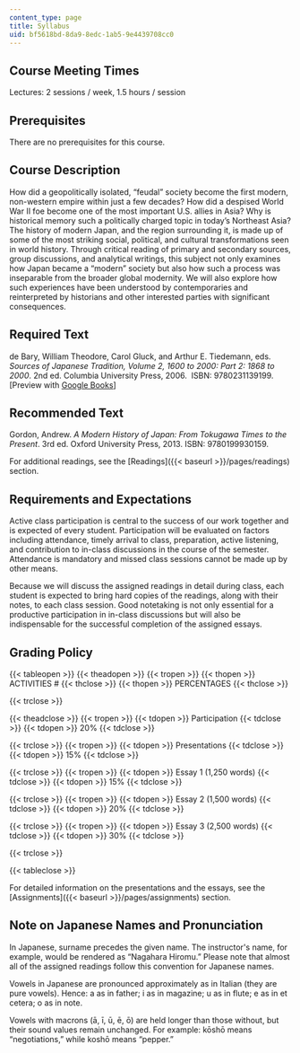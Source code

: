 ```yaml
---
content_type: page
title: Syllabus
uid: bf5618bd-8da9-8edc-1ab5-9e4439708cc0
---
```


Course Meeting Times
--------------------

Lectures: 2 sessions / week, 1.5 hours / session

Prerequisites
-------------

There are no prerequisites for this course.

Course Description
------------------

How did a geopolitically isolated, “feudal” society become the first modern, non-western empire within just a few decades? How did a despised World War II foe become one of the most important U.S. allies in Asia? Why is historical memory such a politically charged topic in today’s Northeast Asia? The history of modern Japan, and the region surrounding it, is made up of some of the most striking social, political, and cultural transformations seen in world history. Through critical reading of primary and secondary sources, group discussions, and analytical writings, this subject not only examines how Japan became a “modern” society but also how such a process was inseparable from the broader global modernity. We will also explore how such experiences have been understood by contemporaries and reinterpreted by historians and other interested parties with significant consequences.

Required Text
-------------

de Bary, William Theodore, Carol Gluck, and Arthur E. Tiedemann, eds. _Sources of Japanese Tradition, Volume 2, 1600 to 2000: Part 2: 1868 to 2000_. 2nd ed. Columbia University Press, 2006.  ISBN: 9780231139199. \[Preview with [Google Books](https://books.google.com/books?id=DsALRa-r5QoC&pg=PAfrontcover#v=onepage&q&f=false)\]

Recommended Text
----------------

Gordon, Andrew. _A Modern History of Japan: From Tokugawa Times to the Present_. 3rd ed. Oxford University Press, 2013. ISBN: 9780199930159.

For additional readings, see the [Readings]({{< baseurl >}}/pages/readings) section.

Requirements and Expectations
-----------------------------

Active class participation is central to the success of our work together and is expected of every student. Participation will be evaluated on factors including attendance, timely arrival to class, preparation, active listening, and contribution to in-class discussions in the course of the semester. Attendance is mandatory and missed class sessions cannot be made up by other means.

Because we will discuss the assigned readings in detail during class, each student is expected to bring hard copies of the readings, along with their notes, to each class session. Good notetaking is not only essential for a productive participation in in-class discussions but will also be indispensable for the successful completion of the assigned essays.

Grading Policy
--------------

{{< tableopen >}}
{{< theadopen >}}
{{< tropen >}}
{{< thopen >}}
ACTIVITIES #
{{< thclose >}}
{{< thopen >}}
PERCENTAGES
{{< thclose >}}

{{< trclose >}}

{{< theadclose >}}
{{< tropen >}}
{{< tdopen >}}
Participation
{{< tdclose >}}
{{< tdopen >}}
20%
{{< tdclose >}}

{{< trclose >}}
{{< tropen >}}
{{< tdopen >}}
Presentations
{{< tdclose >}}
{{< tdopen >}}
15%
{{< tdclose >}}

{{< trclose >}}
{{< tropen >}}
{{< tdopen >}}
Essay 1 (1,250 words)
{{< tdclose >}}
{{< tdopen >}}
15%
{{< tdclose >}}

{{< trclose >}}
{{< tropen >}}
{{< tdopen >}}
Essay 2 (1,500 words)
{{< tdclose >}}
{{< tdopen >}}
20%
{{< tdclose >}}

{{< trclose >}}
{{< tropen >}}
{{< tdopen >}}
Essay 3 (2,500 words)
{{< tdclose >}}
{{< tdopen >}}
30%
{{< tdclose >}}

{{< trclose >}}

{{< tableclose >}}

For detailed information on the presentations and the essays, see the [Assignments]({{< baseurl >}}/pages/assignments) section.

Note on Japanese Names and Pronunciation
----------------------------------------

In Japanese, surname precedes the given name. The instructor's name, for example, would be rendered as “Nagahara Hiromu.” Please note that almost all of the assigned readings follow this convention for Japanese names.

Vowels in Japanese are pronounced approximately as in Italian (they are pure vowels). Hence: a as in father; i as in magazine; u as in flute; e as in et cetera; o as in note.

Vowels with macrons (ā, ī, ū, ē, ō) are held longer than those without, but their sound values remain unchanged. For example: kōshō means “negotiations,” while koshō means “pepper.”
